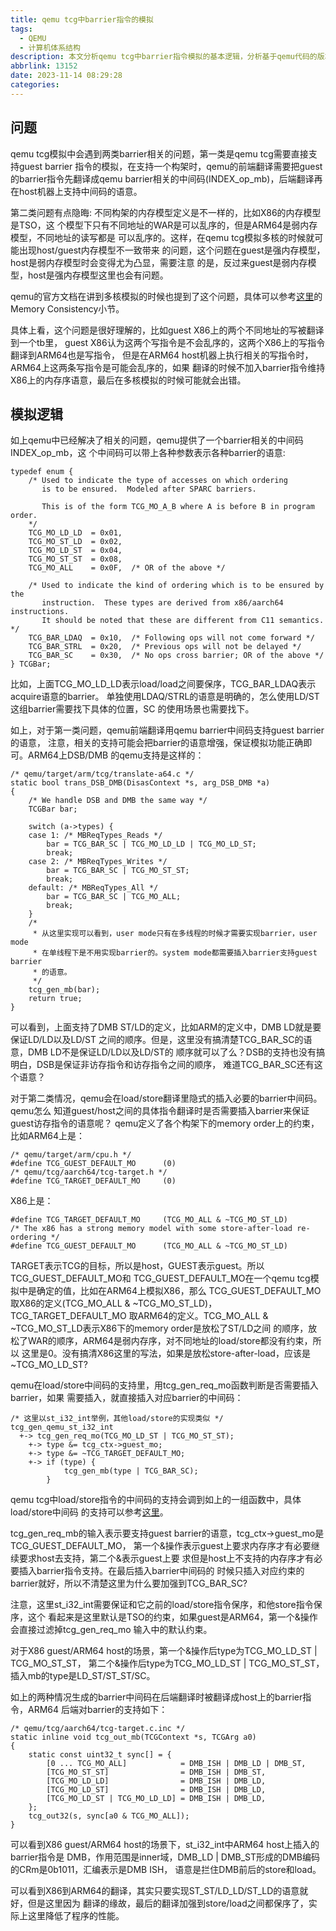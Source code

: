 ```yaml
---
title: qemu tcg中barrier指令的模拟
tags:
  - QEMU
  - 计算机体系结构
description: 本文分析qemu tcg中barrier指令模拟的基本逻辑，分析基于qemu代码的版本是v8.1.50。
abbrlink: 13152
date: 2023-11-14 08:29:28
categories:
---
```


问题
-----

qemu tcg模拟中会遇到两类barrier相关的问题，第一类是qemu tcg需要直接支持guest barrier
指令的模拟，在支持一个构架时，qemu的前端翻译需要把guest的barrier指令先翻译成qemu
barrier相关的中间码(INDEX_op_mb)，后端翻译再在host机器上支持中间码的语意。

第二类问题有点隐晦: 不同构架的内存模型定义是不一样的，比如X86的内存模型是TSO，这
个模型下只有不同地址的WAR是可以乱序的，但是ARM64是弱内存模型，不同地址的读写都是
可以乱序的。这样，在qemu tcg模拟多核的时候就可能出现host/guest内存模型不一致带来
的问题，这个问题在guest是强内存模型，host是弱内存模型时会变得尤为凸显，需要注意
的是，反过来guest是弱内存模型，host是强内存模型这里也会有问题。

qemu的官方文档在讲到多核模拟的时候也提到了这个问题，具体可以参考[这里](https://www.qemu.org/docs/master/devel/multi-thread-tcg.html)的Memory Consistency小节。

具体上看，这个问题是很好理解的，比如guest X86上的两个不同地址的写被翻译到一个tb里，
guest X86认为这两个写指令是不会乱序的，这两个X86上的写指令翻译到ARM64也是写指令，
但是在ARM64 host机器上执行相关的写指令时，ARM64上这两条写指令是可能会乱序的，如果
翻译的时候不加入barrier指令维持X86上的内存序语意，最后在多核模拟的时候可能就会出错。

模拟逻辑
---------

如上qemu中已经解决了相关的问题，qemu提供了一个barrier相关的中间码INDEX_op_mb，这
个中间码可以带上各种参数表示各种barrier的语意:
```
typedef enum {
    /* Used to indicate the type of accesses on which ordering
       is to be ensured.  Modeled after SPARC barriers.

       This is of the form TCG_MO_A_B where A is before B in program order.
    */
    TCG_MO_LD_LD  = 0x01,
    TCG_MO_ST_LD  = 0x02,
    TCG_MO_LD_ST  = 0x04,
    TCG_MO_ST_ST  = 0x08,
    TCG_MO_ALL    = 0x0F,  /* OR of the above */

    /* Used to indicate the kind of ordering which is to be ensured by the
       instruction.  These types are derived from x86/aarch64 instructions.
       It should be noted that these are different from C11 semantics.  */
    TCG_BAR_LDAQ  = 0x10,  /* Following ops will not come forward */
    TCG_BAR_STRL  = 0x20,  /* Previous ops will not be delayed */
    TCG_BAR_SC    = 0x30,  /* No ops cross barrier; OR of the above */
} TCGBar;
```
比如，上面TCG_MO_LD_LD表示load/load之间要保序，TCG_BAR_LDAQ表示acquire语意的barrier。
单独使用LDAQ/STRL的语意是明确的，怎么使用LD/ST这组barrier需要找下具体的位置，SC
的使用场景也需要找下。

如上，对于第一类问题，qemu前端翻译用qemu barrier中间码支持guest barrier的语意，
注意，相关的支持可能会把barrier的语意增强，保证模拟功能正确即可。ARM64上DSB/DMB
的qemu支持是这样的：
```
/* qemu/target/arm/tcg/translate-a64.c */
static bool trans_DSB_DMB(DisasContext *s, arg_DSB_DMB *a)
{
    /* We handle DSB and DMB the same way */
    TCGBar bar;

    switch (a->types) {
    case 1: /* MBReqTypes_Reads */
        bar = TCG_BAR_SC | TCG_MO_LD_LD | TCG_MO_LD_ST;
        break;
    case 2: /* MBReqTypes_Writes */
        bar = TCG_BAR_SC | TCG_MO_ST_ST;
        break;
    default: /* MBReqTypes_All */
        bar = TCG_BAR_SC | TCG_MO_ALL;
        break;
    }
    /*
     * 从这里实现可以看到，user mode只有在多线程的时候才需要实现barrier，user mode
     * 在单线程下是不用实现barrier的。system mode都需要插入barrier支持guest barrier
     * 的语意。
     */
    tcg_gen_mb(bar);
    return true;
}
```
可以看到，上面支持了DMB ST/LD的定义，比如ARM的定义中，DMB LD就是要保证LD/LD以及LD/ST
之间的顺序。但是，这里没有搞清楚TCG_BAR_SC的语意，DMB LD不是保证LD/LD以及LD/ST的
顺序就可以了么？DSB的支持也没有搞明白，DSB是保证非访存指令和访存指令之间的顺序，
难道TCG_BAR_SC还有这个语意？

对于第二类情况，qemu会在load/store翻译里隐式的插入必要的barrier中间码。qemu怎么
知道guest/host之间的具体指令翻译时是否需要插入barrier来保证guest访存指令的语意呢？
qemu定义了各个构架下的memory order上的约束，比如ARM64上是：
```
/* qemu/target/arm/cpu.h */
#define TCG_GUEST_DEFAULT_MO      (0)
/* qemu/tcg/aarch64/tcg-target.h */
#define TCG_TARGET_DEFAULT_MO     (0)
```
X86上是：
```
#define TCG_TARGET_DEFAULT_MO     (TCG_MO_ALL & ~TCG_MO_ST_LD)
/* The x86 has a strong memory model with some store-after-load re-ordering */
#define TCG_GUEST_DEFAULT_MO      (TCG_MO_ALL & ~TCG_MO_ST_LD)
```
TARGET表示TCG的目标，所以是host，GUEST表示guest。所以TCG_GUEST_DEFAULT_MO和
TCG_GUEST_DEFAULT_MO在一个qemu tcg模拟中是确定的值，比如在ARM64上模拟X86，那么
TCG_GUEST_DEFAULT_MO取X86的定义(TCG_MO_ALL & \~TCG_MO_ST_LD)，TCG_TARGET_DEFAULT_MO
取ARM64的定义。TCG_MO_ALL & \~TCG_MO_ST_LD表示X86下的memory order是放松了ST/LD之间
的顺序，放松了WAR的顺序，ARM64是弱内存序，对不同地址的load/store都没有约束，所以
这里是0。没有搞清X86这里的写法，如果是放松store-after-load，应该是\~TCG_MO_LD_ST?

qemu在load/store中间码的支持里，用tcg_gen_req_mo函数判断是否需要插入barrier，如果
需要插入，就直接插入对应barrier的中间码：
```
/* 这里以st_i32_int举例，其他load/store的实现类似 */
tcg_gen_qemu_st_i32_int
  +-> tcg_gen_req_mo(TCG_MO_LD_ST | TCG_MO_ST_ST);
    +-> type &= tcg_ctx->guest_mo;
    +-> type &= ~TCG_TARGET_DEFAULT_MO;
    +-> if (type) {
            tcg_gen_mb(type | TCG_BAR_SC);
        }
```
qemu tcg中load/store指令的中间码的支持会调到如上的一组函数中，具体load/store中间码
的支持可以参考[这里](https://wangzhou.github.io/qemu-tcg访存指令模拟/)。

tcg_gen_req_mb的输入表示要支持guest barrier的语意，tcg_ctx->guest_mo是TCG_GUEST_DEFAULT_MO，
第一个&操作表示guest上要求内存序才有必要继续要求host去支持，第二个&表示guest上要
求但是host上不支持的内存序才有必要插入barrier指令支持。在最后插入barrier中间码的
时候只插入对应约束的barrier就好，所以不清楚这里为什么要加强到TCG_BAR_SC?

注意，这里st_i32_int需要保证和它之前的load/store指令保序，和他store指令保序，这个
看起来是这里默认是TSO的约束，如果guest是ARM64，第一个&操作会直接过滤掉tcg_gen_req_mo
输入中的默认约束。

对于X86 guest/ARM64 host的场景，第一个&操作后type为TCG_MO_LD_ST | TCG_MO_ST_ST，
第二个&操作后type为TCG_MO_LD_ST | TCG_MO_ST_ST，插入mb的type是LD_ST/ST_ST/SC。

如上的两种情况生成的barrier中间码在后端翻译时被翻译成host上的barrier指令，ARM64
后端对barrier的支持如下：
```
/* qemu/tcg/aarch64/tcg-target.c.inc */
static inline void tcg_out_mb(TCGContext *s, TCGArg a0)
{
    static const uint32_t sync[] = {
        [0 ... TCG_MO_ALL]            = DMB_ISH | DMB_LD | DMB_ST,
        [TCG_MO_ST_ST]                = DMB_ISH | DMB_ST,
        [TCG_MO_LD_LD]                = DMB_ISH | DMB_LD,
        [TCG_MO_LD_ST]                = DMB_ISH | DMB_LD,
        [TCG_MO_LD_ST | TCG_MO_LD_LD] = DMB_ISH | DMB_LD,
    };
    tcg_out32(s, sync[a0 & TCG_MO_ALL]);
}
```
可以看到X86 guest/ARM64 host的场景下，st_i32_int中ARM64 host上插入的barrier指令是
DMB，作用范围是inner域，DMB_LD | DMB_ST形成的DMB编码的CRm是0b1011，汇编表示是DMB ISH，
语意是拦住DMB前后的store和load。

可以看到X86到ARM64的翻译，其实只要实现ST_ST/LD_LD/ST_LD的语意就好，但是这里因为
翻译的缘故，最后的翻译加强到store/load之间都保序了，实际上这里降低了程序的性能。
